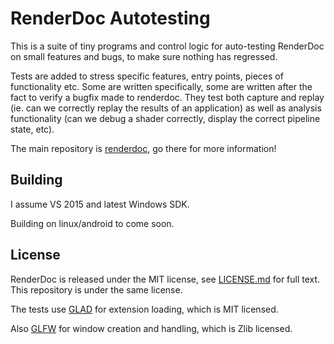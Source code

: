 RenderDoc Autotesting
==============

This is a suite of tiny programs and control logic for auto-testing RenderDoc on small features and bugs, to make sure nothing has regressed.

Tests are added to stress specific features, entry points, pieces of functionality etc. Some are written specifically, some are written after the fact to verify a bugfix made to renderdoc. They test both capture and replay (ie. can we correctly replay the results of an application) as well as analysis functionality (can we debug a shader correctly, display the correct pipeline state, etc).

The main repository is [renderdoc](https://github.com/baldurk/renderdoc), go there for more information!

Building
--------------

I assume VS 2015 and latest Windows SDK.

Building on linux/android to come soon.

License
--------------

RenderDoc is released under the MIT license, see [LICENSE.md](LICENSE.md) for full text. This repository is under the same license.

The tests use [GLAD](https://github.com/Dav1dde/glad) for extension loading, which is MIT licensed.

Also [GLFW](https://github.com/glfw/glfw) for window creation and handling, which is Zlib licensed.
